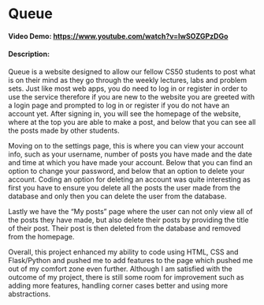 # Queue
#### Video Demo: https://www.youtube.com/watch?v=IwSOZGPzDGo
#### Description:
Queue is a website designed to allow our fellow CS50 students to post what is on their mind as they go through the weekly lectures, labs and problem sets. Just like most web apps, you do need to log in or register in order to use the service therefore if you are new to the website you are greeted with a login page and prompted to log in or register if you do not have an account yet. After signing in, you will see the homepage of the website, where at the top you are able to make a post, and below that you can see all the posts made by other students.

Moving on to the settings page, this is where you can view your account info, such as your username, number of posts you have made and the date and time at which you have made your account. Below that you can find an option to change your password, and below that an option to delete your account. Coding an option for deleting an account was quite interesting as first you have to ensure you delete all the posts the user made from the database and only then you can delete the user from the database.

Lastly we have the “My posts” page where the user can not only view all of the posts they have made, but also delete their posts by providing the title of their post. Their post is then deleted from the database and removed from the homepage.

Overall, this project enhanced my ability to code using HTML, CSS and Flask/Python and pushed me to add features to the page which pushed me out of my comfort zone even further. Although I am satisfied with the outcome of my project, there is still some room for improvement such as adding more features, handling corner cases better and using more abstractions.
